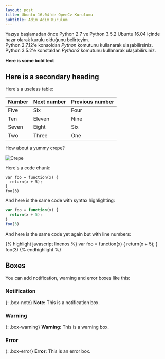 ```yaml
---
layout: post
title: Ubuntu 16.04'de OpenCv Kurulumu
subtitle: Adım Adım Kurulum
---
```


Yazıya başlamadan önce Python 2.7 ve Python 3.5.2 Ubuntu 16.04 içinde hazır olarak kurulu olduğunu belirteyim.  
Python 2.7.12'e konsoldan *_Python_* komutunu kullanarak ulaşabilirsiniz.  
Python 3.5.2'e konstaldan *_Python3_* komutunu kullanarak ulaşabilirsiniz.  

**Here is some bold text**

## Here is a secondary heading

Here's a useless table:

| Number | Next number | Previous number |
| :------ |:--- | :--- |
| Five | Six | Four |
| Ten | Eleven | Nine |
| Seven | Eight | Six |
| Two | Three | One |


How about a yummy crepe?

![Crepe](http://s3-media3.fl.yelpcdn.com/bphoto/cQ1Yoa75m2yUFFbY2xwuqw/348s.jpg)

Here's a code chunk:

~~~
var foo = function(x) {
  return(x + 5);
}
foo(3)
~~~

And here is the same code with syntax highlighting:

```javascript
var foo = function(x) {
  return(x + 5);
}
foo(3)
```

And here is the same code yet again but with line numbers:

{% highlight javascript linenos %}
var foo = function(x) {
  return(x + 5);
}
foo(3)
{% endhighlight %}

## Boxes
You can add notification, warning and error boxes like this:

### Notification

{: .box-note}
**Note:** This is a notification box.

### Warning

{: .box-warning}
**Warning:** This is a warning box.

### Error

{: .box-error}
**Error:** This is an error box.
